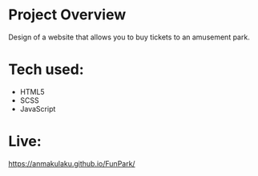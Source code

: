 # Project Overview

Design of a website that allows you to buy tickets to an amusement park.

# Tech used:
<ul>
  <li>HTML5</li>
  <li>SCSS</li>
  <li>JavaScript</li>
</ul>

 # Live:

https://anmakulaku.github.io/FunPark/
